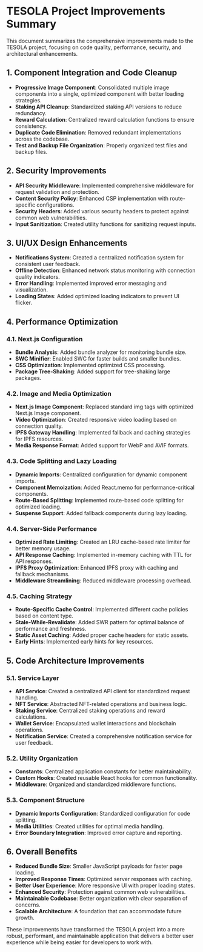 # TESOLA Project Improvements Summary

This document summarizes the comprehensive improvements made to the TESOLA project, focusing on code quality, performance, security, and architectural enhancements.

## 1. Component Integration and Code Cleanup

- **Progressive Image Component**: Consolidated multiple image components into a single, optimized component with better loading strategies.
- **Staking API Cleanup**: Standardized staking API versions to reduce redundancy.
- **Reward Calculation**: Centralized reward calculation functions to ensure consistency.
- **Duplicate Code Elimination**: Removed redundant implementations across the codebase.
- **Test and Backup File Organization**: Properly organized test files and backup files.

## 2. Security Improvements

- **API Security Middleware**: Implemented comprehensive middleware for request validation and protection.
- **Content Security Policy**: Enhanced CSP implementation with route-specific configurations.
- **Security Headers**: Added various security headers to protect against common web vulnerabilities.
- **Input Sanitization**: Created utility functions for sanitizing request inputs.

## 3. UI/UX Design Enhancements

- **Notifications System**: Created a centralized notification system for consistent user feedback.
- **Offline Detection**: Enhanced network status monitoring with connection quality indicators.
- **Error Handling**: Implemented improved error messaging and visualization.
- **Loading States**: Added optimized loading indicators to prevent UI flicker.

## 4. Performance Optimization

### 4.1. Next.js Configuration
- **Bundle Analysis**: Added bundle analyzer for monitoring bundle size.
- **SWC Minifier**: Enabled SWC for faster builds and smaller bundles.
- **CSS Optimization**: Implemented optimized CSS processing.
- **Package Tree-Shaking**: Added support for tree-shaking large packages.

### 4.2. Image and Media Optimization
- **Next.js Image Component**: Replaced standard img tags with optimized Next.js Image component.
- **Video Optimization**: Created responsive video loading based on connection quality.
- **IPFS Gateway Handling**: Implemented fallback and caching strategies for IPFS resources.
- **Media Response Format**: Added support for WebP and AVIF formats.

### 4.3. Code Splitting and Lazy Loading
- **Dynamic Imports**: Centralized configuration for dynamic component imports.
- **Component Memoization**: Added React.memo for performance-critical components.
- **Route-Based Splitting**: Implemented route-based code splitting for optimized loading.
- **Suspense Support**: Added fallback components during lazy loading.

### 4.4. Server-Side Performance
- **Optimized Rate Limiting**: Created an LRU cache-based rate limiter for better memory usage.
- **API Response Caching**: Implemented in-memory caching with TTL for API responses.
- **IPFS Proxy Optimization**: Enhanced IPFS proxy with caching and fallback mechanisms.
- **Middleware Streamlining**: Reduced middleware processing overhead.

### 4.5. Caching Strategy
- **Route-Specific Cache Control**: Implemented different cache policies based on content type.
- **Stale-While-Revalidate**: Added SWR pattern for optimal balance of performance and freshness.
- **Static Asset Caching**: Added proper cache headers for static assets.
- **Early Hints**: Implemented early hints for key resources.

## 5. Code Architecture Improvements

### 5.1. Service Layer
- **API Service**: Created a centralized API client for standardized request handling.
- **NFT Service**: Abstracted NFT-related operations and business logic.
- **Staking Service**: Centralized staking operations and reward calculations.
- **Wallet Service**: Encapsulated wallet interactions and blockchain operations.
- **Notification Service**: Created a comprehensive notification service for user feedback.

### 5.2. Utility Organization
- **Constants**: Centralized application constants for better maintainability.
- **Custom Hooks**: Created reusable React hooks for common functionality.
- **Middleware**: Organized and standardized middleware functions.

### 5.3. Component Structure
- **Dynamic Imports Configuration**: Standardized configuration for code splitting.
- **Media Utilities**: Created utilities for optimal media handling.
- **Error Boundary Integration**: Improved error capture and reporting.

## 6. Overall Benefits

- **Reduced Bundle Size**: Smaller JavaScript payloads for faster page loading.
- **Improved Response Times**: Optimized server responses with caching.
- **Better User Experience**: More responsive UI with proper loading states.
- **Enhanced Security**: Protection against common web vulnerabilities.
- **Maintainable Codebase**: Better organization with clear separation of concerns.
- **Scalable Architecture**: A foundation that can accommodate future growth.

These improvements have transformed the TESOLA project into a more robust, performant, and maintainable application that delivers a better user experience while being easier for developers to work with.